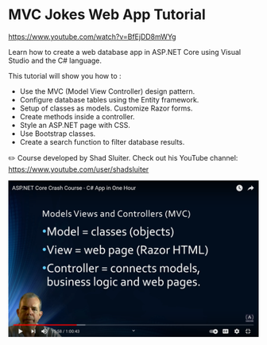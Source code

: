 ﻿# MVC Jokes Web App Tutorial

https://www.youtube.com/watch?v=BfEjDD8mWYg

Learn how to create a web database app in ASP.NET Core using Visual Studio and the C# language.

This tutorial will show you how to :
- Use the MVC (Model View Controller) design pattern.
- Configure database tables using the Entity framework.
- Setup of classes as models. Customize Razor forms.
- Create methods inside a controller.
- Style an ASP.NET page with CSS.
- Use Bootstrap classes.
- Create a search function to filter database results.

✏️ Course developed by Shad Sluiter. Check out his YouTube channel: https://www.youtube.com/user/shadsluiter

![Model View Controller map](assets/20210811193256.png)